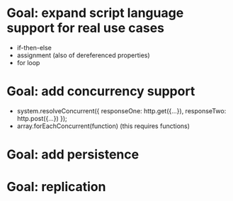 # Goal: expand script language support for real use cases

* if-then-else
* assignment (also of dereferenced properties)
* for loop

# Goal: add concurrency support

* system.resolveConcurrent({
  responseOne: http.get({...}),
  responseTwo: http.post({...})
}); 
* array.forEachConcurrent(function)  (this requires functions)
 
# Goal: add persistence 

# Goal: replication 
